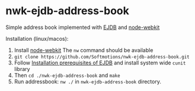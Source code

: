 nwk-ejdb-address-book
=====================

Simple address book implemented with [EJDB](https://github.com/Softmotions/ejdb) and [node-webkit](https://github.com/rogerwang/node-webkit)

Installation (linux/macos):

 1. Install [node-webkit](https://github.com/rogerwang/node-webkit) The `nw` command should be available
 2. `git clone https://github.com/Softmotions/nwk-ejdb-address-book.git`
 3. Follow [Installation prerequisites of EJDB](https://github.com/Softmotions/ejdb#installation) and install system wide `cunit` library
 4. Then `cd ./nwk-ejdb-address-book` and `make`
 5. Run addressbook: `nw ./` in  `nwk-ejdb-address-book` directory.



